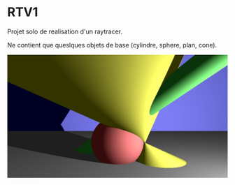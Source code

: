 # RTV1

Projet solo de realisation d'un raytracer.

Ne contient que queslques objets de base (cylindre, sphere, plan, cone).

![alt tag](https://github.com/bhuver/RTV1/blob/master/scenes/screenshot_full_objects.png)
